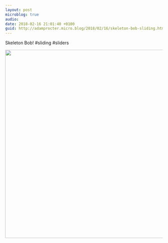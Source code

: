 ```yaml
---
layout: post
microblog: true
audio: 
date: 2018-02-16 21:01:40 +0100
guid: http://adamprocter.micro.blog/2018/02/16/skeleton-bob-sliding.html
---
```

Skeleton Bob! #sliding #sliders

<img src="http://discursive.adamprocter.co.uk/uploads/2018/1aeb8bdcb4.jpg" width="600" height="600" />
